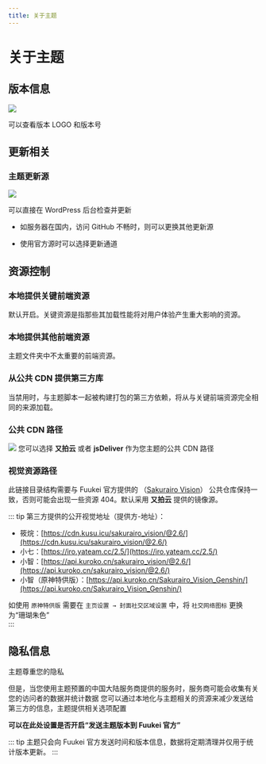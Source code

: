 ```yaml
---
title: 关于主题
---
```


# 关于主题 <Badge type="tip" text="v2.6.0" />

## 版本信息

![](https://temp-cdn.kusu.icu/28827378/233814315-9a06b69c-e559-4552-ba40-3c460fc245ed.png)

可以查看版本 LOGO 和版本号

## 更新相关

### 主题更新源

![](https://temp-cdn.kusu.icu/28827378/233814314-da46fa95-16a7-4820-87d3-24babd0e390b.png)

可以直接在 WordPress 后台检查并更新

- 如服务器在国内，访问 GitHub 不畅时，则可以更换其他更新源

- 使用官方源时可以选择更新通道

## 资源控制

### 本地提供关键前端资源

默认开启。关键资源是指那些其加载性能将对用户体验产生重大影响的资源。

### 本地提供其他前端资源

主题文件夹中不太重要的前端资源。

### 从公共 CDN 提供第三方库

当禁用时，与主题脚本一起被构建打包的第三方依赖，将从与关键前端资源完全相同的来源加载。

### 公共 CDN 路径

![](https://temp-cdn.kusu.icu/28827378/233814313-dd83f7da-4b85-43a0-87e7-4230a9ed4a56.png)
您可以选择 **又拍云** 或者 **jsDeliver** 作为您主题的公共 CDN 路径

### 视觉资源路径

此链接目录结构需要与 Fuukei 官方提供的 （[Sakurairo Vision](https://github.com/Fuukei/Sakurairo_Vision)） 公共仓库保持一致，否则可能会出现一些资源 404。默认采用 **又拍云** 提供的镜像源。

::: tip 第三方提供的公开视觉地址（提供方-地址）：

- 筱烷：[https://cdn.kusu.icu/sakurairo_vision/@2.6/](https://cdn.kusu.icu/sakurairo_vision/@2.6/)
- 小七：[https://iro.yateam.cc/2.5/](https://iro.yateam.cc/2.5/)
- 小智：[https://api.kuroko.cn/sakurairo_vision/@2.6/](https://api.kuroko.cn/sakurairo_vision/@2.6/)
- 小智（原神特供版）：[https://api.kuroko.cn/Sakurairo_Vision_Genshin/](https://api.kuroko.cn/Sakurairo_Vision_Genshin/)

如使用 `原神特供版` 需要在 `主页设置 → 封面社交区域设置` 中，将 `社交网络图标` 更换为“珊瑚朱色”  
:::

## 隐私信息

主题尊重您的隐私

但是，当您使用主题预置的中国大陆服务商提供的服务时，服务商可能会收集有关您的访问者的数据并统计数据
您可以通过本地化与主题相关的资源来减少发送给第三方的信息，主题提供相关选项配置

**可以在此处设置是否开启“发送主题版本到 Fuukei 官方”**

::: tip
主题只会向 Fuukei 官方发送时间和版本信息，数据将定期清理并仅用于统计版本更新。
:::
